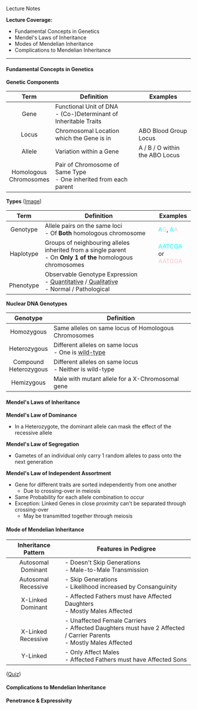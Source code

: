 Lecture Notes

**Lecture Coverage:**
- Fundamental Concepts in Genetics
- Mendel's Laws of Inheritance
- Modes of Mendelian Inheritance
- Complications to Mendelian Inheritance

---
#### **Fundamental Concepts in Genetics**
**Genetic Components**

|           Term            | Definition                                                          | Examples                       |
| :-----------------------: | ------------------------------------------------------------------- | ------------------------------ |
|           Gene            | Functional Unit of DNA<br>- (Co-)Determinant of Inheritable Traits  |                                |
|           Locus           | Chromosomal Location which the Gene is in                           | ABO Blood Group Locus          |
|          Allele           | Variation within a Gene                                             | A / B / O within the ABO Locus |
| Homologous<br>Chromosomes | Pair of Chromosome of Same Type<br>- One inherited from each parent |                                |

**Types** ([Image](3214_Types.jpg))

|     Term      | Definition                                                                                                                                                                          | Examples                                                                                                       |
| :-----------: | ----------------------------------------------------------------------------------------------------------------------------------------------------------------------------------- | -------------------------------------------------------------------------------------------------------------- |
|   Genotype    | Allele pairs on the same loci<br>- Of **Both** homologous chromosome                                                                                                                | <font color="cyan">A</font><font color="pink">G</font>, <font color="cyan">A</font><font color="pink">A</font> |
|   Haplotype   | Groups of neighbouring alleles inherited from a single parent<br>- On **Only 1 of the** homologous chromosomes                                                                      | <font color="cyan">AATCGA</font> or<br><font color="pink">AATGGA</font>                                        |
| <br>Phenotype | Observable Genotype Expression<br>- <abbr Title="Cellular / Biochemical">Quantitative</abbr> / <abbr Title="Morphological / Clinical">Qualitative</abbr><br>- Normal / Pathological |                                                                                                                |

**Nuclear DNA Genotypes**

|         Genotype         | Definition                                                                                      |
| :----------------------: | ----------------------------------------------------------------------------------------------- |
|        Homozygous        | Same alleles on same locus of Homologous Chromosomes                                            |
|       Heterozygous       | Different alleles on same locus<br>- One is <abbr Title="Most 'Normal' Allele">wild-type</abbr> |
| Compound<br>Heterozygous | Different alleles on same locus<br>- Neither is wild-type                                       |
|        Hemizygous        | Male with mutant allele for a X-Chromosomal gene                                                |


#### **Mendel's Laws of Inheritance**
**Mendel's Law of Dominance**
- In a Heterozygote, the dominant allele can mask the effect of the recessive allele

**Mendel's Law of Segregation**
- Gametes of an individual only carry 1 random alleles to pass onto the next generation

**Mendel's Law of Independent Assortment**
- Gene for different traits are sorted independently from one another
	- Due to crossing-over in meiosis
- Same Probability for each allele combination to occur
- Exception: Linked Genes in close proximity can't be separated through crossing-over
	- May be transmitted together through meiosis


#### **Mode of Mendelian Inheritance**

|  Inheritance Pattern   | Features in Pedigree                                                                                                   |
| :--------------------: | ---------------------------------------------------------------------------------------------------------------------- |
|   Autosomal Dominant   | - Doesn't Skip Generations<br>- Male-to-Male Transmission                                                              |
|  Autosomal Recessive   | - Skip Generations<br>- Likelihood increased by Consanguinity                                                          |
|   X-Linked Dominant    | - Affected Fathers must have Affected Daughters<br>- Mostly Males Affected                                             |
| <br>X-Linked Recessive | - Unaffected Female Carriers<br>- Affected Daughters must have 2 Affected / Carrier Parents<br>- Mostly Males Affected |
|        Y-Linked        | - Only Affect Males<br>- Affected Fathers must have Affected Sons                                                      |

([Quiz](https://lantsandlaminins.com/guide-to-identifying-mode-of-inheritance-from-genetic-pedigrees/))

#### **Complications to Mendelian Inheritance**
**Penetrance & Expressivity**